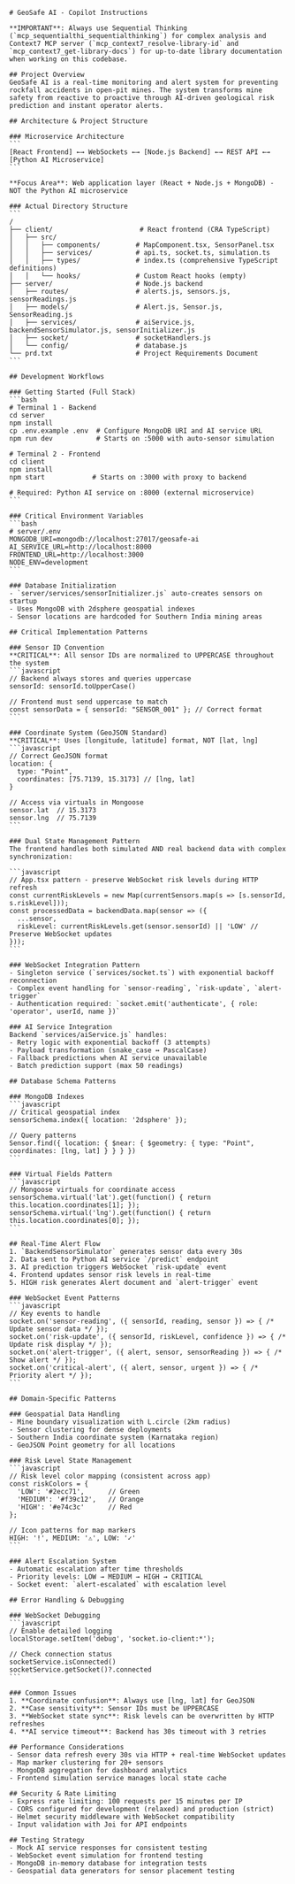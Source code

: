 ````instructions
# GeoSafe AI - Copilot Instructions

**IMPORTANT**: Always use Sequential Thinking (`mcp_sequentialthi_sequentialthinking`) for complex analysis and Context7 MCP server (`mcp_context7_resolve-library-id` and `mcp_context7_get-library-docs`) for up-to-date library documentation when working on this codebase.

## Project Overview
GeoSafe AI is a real-time monitoring and alert system for preventing rockfall accidents in open-pit mines. The system transforms mine safety from reactive to proactive through AI-driven geological risk prediction and instant operator alerts.

## Architecture & Project Structure

### Microservice Architecture
```
[React Frontend] ←→ WebSockets ←→ [Node.js Backend] ←→ REST API ←→ [Python AI Microservice]
```

**Focus Area**: Web application layer (React + Node.js + MongoDB) - NOT the Python AI microservice

### Actual Directory Structure
```
/
├── client/                      # React frontend (CRA TypeScript)
│   ├── src/
│   │   ├── components/         # MapComponent.tsx, SensorPanel.tsx
│   │   ├── services/           # api.ts, socket.ts, simulation.ts
│   │   ├── types/              # index.ts (comprehensive TypeScript definitions)
│   │   └── hooks/              # Custom React hooks (empty)
├── server/                     # Node.js backend
│   ├── routes/                 # alerts.js, sensors.js, sensorReadings.js
│   ├── models/                 # Alert.js, Sensor.js, SensorReading.js
│   ├── services/               # aiService.js, backendSensorSimulator.js, sensorInitializer.js
│   ├── socket/                 # socketHandlers.js
│   └── config/                 # database.js
└── prd.txt                     # Project Requirements Document
```

## Development Workflows

### Getting Started (Full Stack)
```bash
# Terminal 1 - Backend
cd server
npm install
cp .env.example .env  # Configure MongoDB URI and AI service URL
npm run dev           # Starts on :5000 with auto-sensor simulation

# Terminal 2 - Frontend  
cd client
npm install
npm start            # Starts on :3000 with proxy to backend

# Required: Python AI service on :8000 (external microservice)
```

### Critical Environment Variables
```bash
# server/.env
MONGODB_URI=mongodb://localhost:27017/geosafe-ai
AI_SERVICE_URL=http://localhost:8000
FRONTEND_URL=http://localhost:3000
NODE_ENV=development
```

### Database Initialization
- `server/services/sensorInitializer.js` auto-creates sensors on startup
- Uses MongoDB with 2dsphere geospatial indexes
- Sensor locations are hardcoded for Southern India mining areas

## Critical Implementation Patterns

### Sensor ID Convention
**CRITICAL**: All sensor IDs are normalized to UPPERCASE throughout the system
```javascript
// Backend always stores and queries uppercase
sensorId: sensorId.toUpperCase()

// Frontend must send uppercase to match
const sensorData = { sensorId: "SENSOR_001" }; // Correct format
```

### Coordinate System (GeoJSON Standard)
**CRITICAL**: Uses [longitude, latitude] format, NOT [lat, lng]
```javascript
// Correct GeoJSON format
location: {
  type: "Point", 
  coordinates: [75.7139, 15.3173] // [lng, lat]
}

// Access via virtuals in Mongoose
sensor.lat  // 15.3173
sensor.lng  // 75.7139
```

### Dual State Management Pattern
The frontend handles both simulated AND real backend data with complex synchronization:

```javascript
// App.tsx pattern - preserve WebSocket risk levels during HTTP refresh
const currentRiskLevels = new Map(currentSensors.map(s => [s.sensorId, s.riskLevel]));
const processedData = backendData.map(sensor => ({
  ...sensor,
  riskLevel: currentRiskLevels.get(sensor.sensorId) || 'LOW' // Preserve WebSocket updates
}));
```

### WebSocket Integration Pattern
- Singleton service (`services/socket.ts`) with exponential backoff reconnection
- Complex event handling for `sensor-reading`, `risk-update`, `alert-trigger`
- Authentication required: `socket.emit('authenticate', { role: 'operator', userId, name })`

### AI Service Integration
Backend `services/aiService.js` handles:
- Retry logic with exponential backoff (3 attempts)
- Payload transformation (snake_case ↔ PascalCase)
- Fallback predictions when AI service unavailable
- Batch prediction support (max 50 readings)

## Database Schema Patterns

### MongoDB Indexes
```javascript
// Critical geospatial index
sensorSchema.index({ location: '2dsphere' });

// Query patterns
Sensor.find({ location: { $near: { $geometry: { type: "Point", coordinates: [lng, lat] } } } })
```

### Virtual Fields Pattern
```javascript
// Mongoose virtuals for coordinate access
sensorSchema.virtual('lat').get(function() { return this.location.coordinates[1]; });
sensorSchema.virtual('lng').get(function() { return this.location.coordinates[0]; });
```

## Real-Time Alert Flow
1. `BackendSensorSimulator` generates sensor data every 30s
2. Data sent to Python AI service `/predict` endpoint
3. AI prediction triggers WebSocket `risk-update` event
4. Frontend updates sensor risk levels in real-time
5. HIGH risk generates Alert document and `alert-trigger` event

### WebSocket Event Patterns
```javascript
// Key events to handle
socket.on('sensor-reading', ({ sensorId, reading, sensor }) => { /* Update sensor data */ });
socket.on('risk-update', ({ sensorId, riskLevel, confidence }) => { /* Update risk display */ });
socket.on('alert-trigger', ({ alert, sensor, sensorReading }) => { /* Show alert */ });
socket.on('critical-alert', ({ alert, sensor, urgent }) => { /* Priority alert */ });
```

## Domain-Specific Patterns

### Geospatial Data Handling
- Mine boundary visualization with L.circle (2km radius)
- Sensor clustering for dense deployments
- Southern India coordinate system (Karnataka region)
- GeoJSON Point geometry for all locations

### Risk Level State Management
```javascript
// Risk level color mapping (consistent across app)
const riskColors = {
  'LOW': '#2ecc71',      // Green
  'MEDIUM': '#f39c12',   // Orange  
  'HIGH': '#e74c3c'      // Red
};

// Icon patterns for map markers
HIGH: '!', MEDIUM: '⚠', LOW: '✓'
```

### Alert Escalation System
- Automatic escalation after time thresholds
- Priority levels: LOW → MEDIUM → HIGH → CRITICAL
- Socket event: `alert-escalated` with escalation level

## Error Handling & Debugging

### WebSocket Debugging
```javascript
// Enable detailed logging
localStorage.setItem('debug', 'socket.io-client:*');

// Check connection status
socketService.isConnected()
socketService.getSocket()?.connected
```

### Common Issues
1. **Coordinate confusion**: Always use [lng, lat] for GeoJSON
2. **Case sensitivity**: Sensor IDs must be UPPERCASE
3. **WebSocket state sync**: Risk levels can be overwritten by HTTP refreshes
4. **AI service timeout**: Backend has 30s timeout with 3 retries

## Performance Considerations
- Sensor data refresh every 30s via HTTP + real-time WebSocket updates
- Map marker clustering for 20+ sensors
- MongoDB aggregation for dashboard analytics
- Frontend simulation service manages local state cache

## Security & Rate Limiting
- Express rate limiting: 100 requests per 15 minutes per IP
- CORS configured for development (relaxed) and production (strict)
- Helmet security middleware with WebSocket compatibility
- Input validation with Joi for API endpoints

## Testing Strategy
- Mock AI service responses for consistent testing
- WebSocket event simulation for frontend testing
- MongoDB in-memory database for integration tests
- Geospatial data generators for sensor placement testing
````